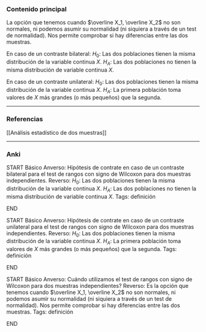 ### Contenido principal

La opción que tenemos cuando $\overline X_1, \overline X_2$ no son normales, ni podemos asumir su normalidad (ni siquiera a través de un test de normalidad). Nos permite comprobar si hay diferencias entre las dos muestras.

En caso de un contraste bilateral:
$H_0 :$ Las dos poblaciones tienen la misma distribución de la variable continua $X$.
$H_A:$ Las dos poblaciones no tienen la misma distribución de variable continua $X$.

En caso de un contraste unilateral:
$H_0 :$ Las dos poblaciones tienen la misma distribución de la variable continua $X$.
$H_A:$ La primera población toma valores de $X$ más grandes (o más pequeños) que la segunda.

--- 
### Referencias

[[Análisis estadístico de dos muestras]]

---
### Anki

START
Básico
Anverso: Hipótesis de contrate en caso de un contraste bilateral para el test de rangos con signo de Wilcoxon para dos muestras independientes.
Reverso:
$H_0 :$ Las dos poblaciones tienen la misma distribución de la variable continua $X$.
$H_A:$ Las dos poblaciones no tienen la misma distribución de variable continua $X$.
Tags: definición
<!--ID: 1704379117048-->
END

START
Básico
Anverso: Hipótesis de contrate en caso de un contraste unilateral para el test de rangos con signo de Wilcoxon para dos muestras independientes.
Reverso:
$H_0 :$ Las dos poblaciones tienen la misma distribución de la variable continua $X$.
$H_A:$ La primera población toma valores de $X$ más grandes (o más pequeños) que la segunda.
Tags: definición
<!--ID: 1704379117057-->
END

START
Básico
Anverso: Cuándo utilizamos el test de rangos con signo de Wilcoxon para dos muestras independientes?
Reverso: Es la opción que tenemos cuando $\overline X_1, \overline X_2$ no son normales, ni podemos asumir su normalidad (ni siquiera a través de un test de normalidad). Nos permite comprobar si hay diferencias entre las dos muestras.
Tags: definición
<!--ID: 1704379117067-->
END